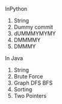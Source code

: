 InPython
1. String
2. Dummy commit
3. dUMMMYMYMY
4. DMMMMY
5. DMMMY

In Java
1. String
2. Brute Force
3. Graph DFS BFS
4. Sorting
5. Two Pointers
